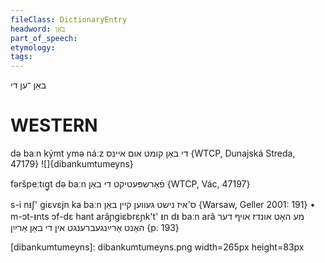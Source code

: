 ```yaml
---
fileClass: DictionaryEntry
headword: באַן
part_of_speech: 
etymology: 
tags: 
---
```

באַן
־ען
די

WESTERN
========

də baːn kýmt ymə náːz די באַן קומט אום איינס {WTCP, Dunajská Streda, 47179}
![]{dibankumtumeyns}

fəršpeːtɩg̥t də baːn פֿאַרשפּעטיקט די באַן {WTCP, Vác, 47197}

s-i nᵻʃ' giɛvɛjn ka baːn ס'איז נישט געווען קיין באַן {Warsaw, Geller 2001: 191}
	•	m-ɔt-ᵻnts ɔf-dɛ hant arãɲgiɛbrɛɲk't' ᵻn dᵻ baːn arã מע האָט אונדז אויף דער האַנט אַרײַנגעברענגט אין די באַן אַרײַן {p. 193}

[dibankumtumeyns]: dibankumtumeyns.png width=265px height=83px